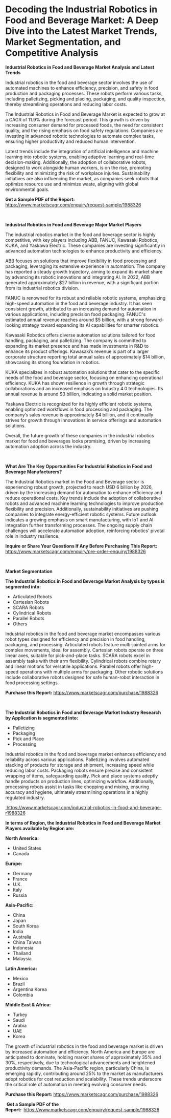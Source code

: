 <p><h1>Decoding the Industrial Robotics in Food and Beverage Market: A Deep Dive into the Latest Market Trends, Market Segmentation, and Competitive Analysis</h1></p><p><strong>Industrial Robotics in Food and Beverage Market Analysis and Latest Trends</strong></p>
<p><p>Industrial robotics in the food and beverage sector involves the use of automated machines to enhance efficiency, precision, and safety in food production and packaging processes. These robots perform various tasks, including palletizing, picking and placing, packaging, and quality inspection, thereby streamlining operations and reducing labor costs.</p><p>The Industrial Robotics in Food and Beverage Market is expected to grow at a CAGR of 11.9% during the forecast period. This growth is driven by increasing consumer demand for processed foods, the need for consistent quality, and the rising emphasis on food safety regulations. Companies are investing in advanced robotic technologies to automate complex tasks, ensuring higher productivity and reduced human intervention.</p><p>Latest trends include the integration of artificial intelligence and machine learning into robotic systems, enabling adaptive learning and real-time decision-making. Additionally, the adoption of collaborative robots, designed to work alongside human workers, is on the rise, promoting flexibility and minimizing the risk of workplace injuries. Sustainability initiatives are also influencing the market, as companies seek robots that optimize resource use and minimize waste, aligning with global environmental goals.</p></p>
<p><strong>Get a Sample PDF of the Report:&nbsp;</strong> <a href="https://www.marketscagr.com/enquiry/request-sample/1988326?utm_campaign=3501&utm_medium=2&utm_source=Github&utm_content=ia&utm_term=12042025&utm_id=industrial-robotics-in-food-and-beverage">https://www.marketscagr.com/enquiry/request-sample/1988326</a></p>
<p>&nbsp;</p>
<p><strong>Industrial Robotics in Food and Beverage Major Market Players</strong></p>
<p><p>The industrial robotics market in the food and beverage sector is highly competitive, with key players including ABB, FANUC, Kawasaki Robotics, KUKA, and Yaskawa Electric. These companies are investing significantly in advanced automation technologies to enhance productivity and efficiency.</p><p>ABB focuses on solutions that improve flexibility in food processing and packaging, leveraging its extensive experience in automation. The company has reported a steady growth trajectory, aiming to expand its market share by advancing its robotic innovations and integrating AI. In 2022, ABB generated approximately $27 billion in revenue, with a significant portion from its industrial robotics division.</p><p>FANUC is renowned for its robust and reliable robotic systems, emphasizing high-speed automation in the food and beverage industry. It has seen consistent growth, attributed to an increasing demand for automation in various applications, including precision food packaging. FANUC's estimated annual revenue reaches around $5 billion, with a strong forward-looking strategy toward expanding its AI capabilities for smarter robotics.</p><p>Kawasaki Robotics offers diverse automation solutions tailored for food handling, packaging, and palletizing. The company is committed to expanding its market presence and has made investments in R&D to enhance its product offerings. Kawasaki’s revenue is part of a larger corporate structure reporting total annual sales of approximately $14 billion, showcasing its strong foundation in robotics.</p><p>KUKA specializes in robust automation solutions that cater to the specific needs of the food and beverage sector, focusing on enhancing operational efficiency. KUKA has shown resilience in growth through strategic collaborations and an increased emphasis on Industry 4.0 technologies. Its annual revenue is around $3 billion, indicating a solid market position.</p><p>Yaskawa Electric is recognized for its highly efficient robotic systems, enabling optimized workflows in food processing and packaging. The company’s sales revenue is approximately $4 billion, and it continually strives for growth through innovations in service offerings and automation solutions.</p><p>Overall, the future growth of these companies in the industrial robotics market for food and beverages looks promising, driven by increasing automation adoption across the industry.</p></p>
<p>&nbsp;</p>
<p><strong>What Are The Key Opportunities For Industrial Robotics in Food and Beverage Manufacturers?</strong></p>
<p><p>The Industrial Robotics market in the Food and Beverage sector is experiencing robust growth, projected to reach USD 6 billion by 2026, driven by the increasing demand for automation to enhance efficiency and reduce operational costs. Key trends include the adoption of collaborative robots and advanced machine learning technologies to improve production flexibility and precision. Additionally, sustainability initiatives are pushing companies to integrate energy-efficient robotic systems. Future outlook indicates a growing emphasis on smart manufacturing, with IoT and AI integration further transforming processes. The ongoing supply chain challenges will accelerate automation adoption, reinforcing robotics' pivotal role in industry resilience.</p></p>
<p><strong>Inquire or Share Your Questions If Any Before Purchasing This Report:</strong> <a href="https://www.marketscagr.com/enquiry/pre-order-enquiry/1988326?utm_campaign=3501&utm_medium=2&utm_source=Github&utm_content=ia&utm_term=12042025&utm_id=industrial-robotics-in-food-and-beverage">https://www.marketscagr.com/enquiry/pre-order-enquiry/1988326</a></p>
<p>&nbsp;</p>
<p><strong>Market Segmentation</strong></p>
<p><strong>The Industrial Robotics in Food and Beverage Market Analysis by types is segmented into:</strong></p>
<p><ul><li>Articulated Robots</li><li>Cartesian Robots</li><li>SCARA Robots</li><li>Cylindrical Robots</li><li>Parallel Robots</li><li>Others</li></ul></p>
<p><p>Industrial robotics in the food and beverage market encompasses various robot types designed for efficiency and precision in food handling, packaging, and processing. Articulated robots feature multi-jointed arms for complex movements, ideal for assembly. Cartesian robots operate on three linear axes, suitable for pick-and-place tasks. SCARA robots excel in assembly tasks with their arm flexibility. Cylindrical robots combine rotary and linear motions for versatile applications. Parallel robots offer high-speed operations with multiple arms for packaging. Other robotic solutions include collaborative robots designed for safe human-robot interaction in food processing settings.</p></p>
<p><strong>Purchase this Report:&nbsp;</strong><a href="https://www.marketscagr.com/purchase/1988326?utm_campaign=3501&utm_medium=2&utm_source=Github&utm_content=ia&utm_term=12042025&utm_id=industrial-robotics-in-food-and-beverage">https://www.marketscagr.com/purchase/1988326</a></p>
<p>&nbsp;</p>
<p><strong>The Industrial Robotics in Food and Beverage Market Industry Research by Application is segmented into:</strong></p>
<p><ul><li>Palletizing</li><li>Packaging</li><li>Pick and Place</li><li>Processing</li></ul></p>
<p><p>Industrial robotics in the food and beverage market enhances efficiency and reliability across various applications. Palletizing involves automated stacking of products for storage and shipment, increasing speed while reducing labor costs. Packaging robots ensure precise and consistent wrapping of items, safeguarding quality. Pick and place systems adeptly handle products on production lines, optimizing workflow. Additionally, processing robots assist in tasks like chopping and mixing, ensuring accuracy and hygiene, ultimately streamlining operations in a highly regulated industry.</p></p>
<p><a href="https://www.marketscagr.com/industrial-robotics-in-food-and-beverage-r1988326?utm_campaign=3501&utm_medium=2&utm_source=Github&utm_content=ia&utm_term=12042025&utm_id=industrial-robotics-in-food-and-beverage">&nbsp;https://www.marketscagr.com/industrial-robotics-in-food-and-beverage-r1988326</a></p>
<p><strong>In terms of Region, the Industrial Robotics in Food and Beverage Market Players available by Region are:</strong></p>
<p>
    <p> <strong> North America: </strong>
        <ul>
            <li>United States</li>
            <li>Canada</li>
        </ul>
        </p> 
    <p> <strong> Europe: </strong>
        <ul>
            <li>Germany</li>
            <li>France</li>
            <li>U.K.</li>
            <li>Italy</li>
            <li>Russia</li>
        </ul>
        </p> 
    <p> <strong> Asia-Pacific: </strong>
        <ul>
            <li>China</li>
            <li>Japan</li>
            <li>South Korea</li>
            <li>India</li>
            <li>Australia</li>
            <li>China Taiwan</li>
            <li>Indonesia</li>
            <li>Thailand</li>
            <li>Malaysia</li>
        </ul>
        </p> 
    <p> <strong> Latin America: </strong>
        <ul>
            <li>Mexico</li>
            <li>Brazil</li>
            <li>Argentina Korea</li>
            <li>Colombia</li>
        </ul>
        </p> 
    <p> <strong> Middle East & Africa: </strong>
        <ul>
            <li>Turkey</li>
            <li>Saudi</li>
            <li>Arabia</li>
            <li>UAE</li>
            <li>Korea</li>
        </ul>
    </p>
    </p>
<p><p>The growth of industrial robotics in the food and beverage market is driven by increased automation and efficiency. North America and Europe are anticipated to dominate, holding market shares of approximately 35% and 30%, respectively, due to technological advancements and heightened productivity demands. The Asia-Pacific region, particularly China, is emerging rapidly, contributing around 25% to the market as manufacturers adopt robotics for cost reduction and scalability. These trends underscore the critical role of automation in meeting evolving consumer needs.</p></p>
<p><strong>Purchase this Report: </strong><a href="https://www.marketscagr.com/purchase/1988326?utm_campaign=3501&utm_medium=2&utm_source=Github&utm_content=ia&utm_term=12042025&utm_id=industrial-robotics-in-food-and-beverage">https://www.marketscagr.com/purchase/1988326</a></p>
<p>&nbsp;<strong>Get a Sample PDF of the Report:&nbsp;&nbsp;</strong><a href="https://www.marketscagr.com/enquiry/request-sample/1988326?utm_campaign=3501&utm_medium=2&utm_source=Github&utm_content=ia&utm_term=12042025&utm_id=industrial-robotics-in-food-and-beverage">https://www.marketscagr.com/enquiry/request-sample/1988326</a></p>
<p><strong></strong></p>
<p><p></p><p></p><p></p></p>